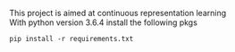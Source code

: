 <p>This project is aimed at continuous representation learning<br>
With python version 3.6.4 install the following pkgs<br><p>

`pip install -r requirements.txt`
